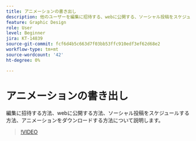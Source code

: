 ```yaml
---
title: アニメーションの書き出し
description: 他のユーザーを編集に招待する、webに公開する、ソーシャル投稿をスケジュールする、アニメーションをダウンロードする方法について説明します
feature: Graphic Design
role: User
level: Beginner
jira: KT-14839
source-git-commit: fcf6d4b5c663d7f03bb53ffc910edf3ef62d68e2
workflow-type: tm+mt
source-wordcount: '42'
ht-degree: 0%

---
```


# アニメーションの書き出し

編集に招待する方法、webに公開する方法、ソーシャル投稿をスケジュールする方法、アニメーションをダウンロードする方法について説明します。

>[!VIDEO](https://video.tv.adobe.com/v/3426985?quality=12&learn=on&hidetitle=true)

